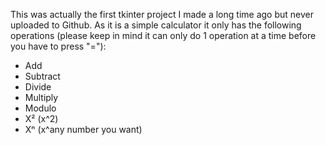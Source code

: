 This was actually the first tkinter project I made a long time ago but never uploaded to Github.
As it is a simple calculator it only has the following operations (please keep in mind it can only do 1 operation at a time before you have to press "="):

- Add
- Subtract
- Divide
- Multiply
- Modulo
- X²  (x^2)
- Xⁿ  (x^any number you want)
